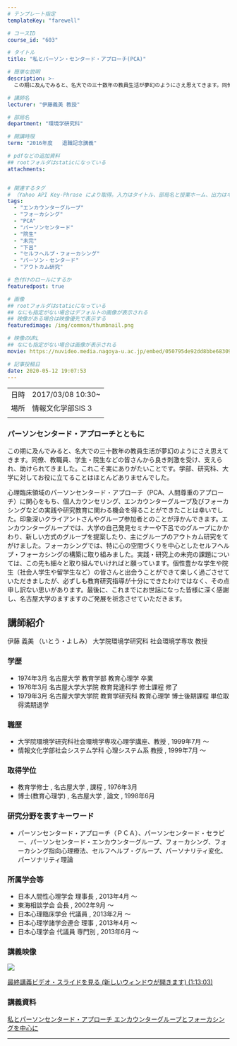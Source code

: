 ```yaml
---
# テンプレート指定
templateKey: "farewell"

# コースID
course_id: "603"

# タイトル
title: "私とパーソン・センタード・アプローチ(PCA)"

# 簡単な説明
description: >-
  この期に及んでみると、名大での三十数年の教員生活が夢幻のようにさえ思えてきます。同僚、教職員、学生・院生などの皆さんから良き刺激を受け、支えられ、助けられてきました。これこそ実にありがたいことです。学部、研究科、大学に対してお役に立てることはほとんどありませんでした。心理臨床領域のパーソンセンタード・アプローチ（PCA、人間尊重のアプローチ）に関心をもち、個人カウンセリング、エンカウンター ....

# 講師名
lecturer: "伊藤義美 教授"

# 部局名
department: "環境学研究科"

# 開講時限
term: "2016年度	退職記念講義"

# pdfなどの追加資料
## rootフォルダはstaticになっている
attachments:


# 関連するタグ
# （Yahoo API Key-Phrase により取得。入力はタイトル、部局名と授業ホーム、出力はキーフレーズ（tags））
tags:
  - "エンカウンターグループ"
  - "フォーカシング"
  - "PCA"
  - "パーソンセンタード"
  - "院生"
  - "未完"
  - "下呂"
  - "セルフヘルプ・フォーカシング"
  - "パーソン・センタード"
  - "アウトカム研究"

# 色付けのロールにするか
featuredpost: true

# 画像
## rootフォルダはstaticになっている
## なにも指定がない場合はデフォルトの画像が表示される
## 映像がある場合は映像優先で表示する
featuredimage: /img/common/thumbnail.png

# 映像のURL
## なにも指定がない場合は画像が表示される
movie: https://nuvideo.media.nagoya-u.ac.jp/embed/050795de92dd8bbe68309d22fde382cb5d5e7a3b

# 記事投稿日
date: 2020-05-12 19:07:53
---
```


|   |   |
|---|---|
| 日時 | 2017/03/08  10:30~ |
| 場所 | 情報文化学部SIS 3 |
|   |   |


### パーソンセンタード・アプローチとともに

この期に及んでみると、名大での三十数年の教員生活が夢幻のようにさえ思えてきます。同僚、教職員、学生・院生などの皆さんから良き刺激を受け、支えられ、助けられてきました。これこそ実にありがたいことです。学部、研究科、大学に対してお役に立てることはほとんどありませんでした。

心理臨床領域のパーソンセンタード・アプローチ（PCA、人間尊重のアプローチ）に関心をもち、個人カウンセリング、エンカウンターグループ及びフォーカシングなどの実践や研究教育に関わる機会を得ることができたことは幸いでした。印象深いクライアントさんやグループ参加者とのことが浮かんできます。エンカウンターグループでは、大学の自己発見セミナーや下呂でのグループにかかわり、新しい方式のグループを提案したり、主にグループのアウトカム研究をてがけました。フォーカシングでは、特に心の空間づくりを中心としたセルフヘルプ・フォーカシングの構築に取り組みました。実践・研究上の未完の課題については、この先も細々と取り組んでいければと願っています。個性豊かな学生や院生（社会人学生や留学生など）の皆さんと出会うことができて楽しく過ごさせていただきましたが、必ずしも教育研究指導が十分にできたわけではなく、その点申し訳ない思いがあります。最後に、これまでにお世話になった皆様に深く感謝し、名古屋大学のますますのご発展を祈念させていただきます。


## 講師紹介

伊藤 義美 （いとう・よしみ） 大学院環境学研究科 社会環境学専攻 教授 

### 学歴

  * 1974年3月 名古屋大学 教育学部 教育心理学 卒業
  * 1976年3月 名古屋大学大学院 教育発達科学 修士課程 修了
  * 1979年3月 名古屋大学大学院 教育学研究科 教育心理学 博士後期課程 単位取得満期退学

### 職歴

  * 大学院環境学研究科社会環境学専攻心理学講座、教授 , 1999年7月 ～
  * 情報文化学部社会システム学科 心理システム系 教授 , 1999年7月 ～

### 取得学位

  * 教育学修士 , 名古屋大学 , 課程 , 1976年3月
  * 博士(教育心理学) , 名古屋大学 , 論文 , 1998年6月

### 研究分野を表すキーワード

  * パーソンセンタード・アプローチ（ＰＣＡ）、パーソンセンタード・セラピー、パーソンセンタード・エンカウンターグループ、フォーカシング、フォーカシング指向心理療法、セルフヘルプ・グループ、パーソナリティ変化、パーソナリティ理論

### 所属学会等

  * 日本人間性心理学会 理事長 , 2013年4月 ～ 
  * 東海相談学会 会長 , 2002年9月 ～ 
  * 日本心理臨床学会 代議員 , 2013年2月 ～ 
  * 日本心理学諸学会連合 理事 , 2013年4月 ～ 
  * 日本心理学会 代議員 専門別 , 2013年6月 ～


### 講義映像


![&nbsp;](https://ocw.nagoya-u.jp/files/603/movie.jpg) 

[
最終講義ビデオ・スライドを見る (新しいウィンドウが開きます) (1:13:03)](https://nuvideo.media.nagoya-u.ac.jp/embed/050795de92dd8bbe68309d22fde382cb5d5e7a3b
)

### 講義資料

[私とパーソンセンタード・アプローチ エンカウンターグループとフォーカシングを中心に](https://ocw.nagoya-u.jp/files/603/ito_yoshimi.pdf) 


-----